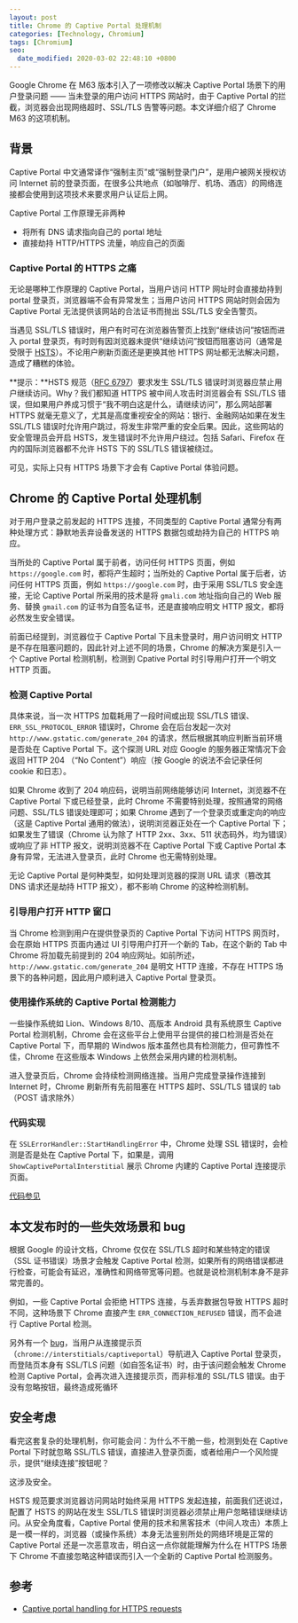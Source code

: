 ```yaml
---
layout: post
title: Chrome 的 Captive Portal 处理机制
categories: [Technology, Chromium]
tags: [Chromium]
seo:
  date_modified: 2020-03-02 22:48:10 +0800
---
```


Google Chrome 在 M63 版本引入了一项修改以解决 Captive Portal 场景下的用户登录问题 —— 当未登录的用户访问 HTTPS 网站时，由于 Captive Portal 的拦截，浏览器会出现网络超时、SSL/TLS 告警等问题。本文详细介绍了 Chrome M63 的这项机制。

## 背景

Captive Portal 中文通常译作“强制主页”或“强制登录门户”，是用户被网关授权访问 Internet 前的登录页面，在很多公共地点（如咖啡厅、机场、酒店）的网络连接都会使用到这项技术来要求用户认证后上网。

Captive Portal 工作原理无非两种

- 将所有 DNS 请求指向自己的 portal 地址
- 直接劫持 HTTP/HTTPS 流量，响应自己的页面

### Captive Portal 的 HTTPS 之痛

无论是哪种工作原理的 Captive Portal，当用户访问 HTTP 网址时会直接劫持到 portal 登录页，浏览器端不会有异常发生；当用户访问 HTTPS 网站时则会因为 Captive Portal 无法提供该网站的合法证书而抛出 SSL/TLS 安全告警页。

当遇见 SSL/TLS 错误时，用户有时可在浏览器告警页上找到“继续访问”按钮而进入 portal 登录页，有时则有因浏览器未提供“继续访问”按钮而阻塞访问（通常是受限于 [HSTS](https://tools.ietf.org/html/rfc6797#section-12.1)）。不论用户刷新页面还是更换其他 HTTPS 网址都无法解决问题，造成了糟糕的体验。

**提示：**HSTS 规范（[RFC 6797](https://tools.ietf.org/html/rfc6797#section-12.1)）要求发生 SSL/TLS 错误时浏览器应禁止用户继续访问。Why？我们都知道 HTTPS 被中间人攻击时浏览器会有 SSL/TLS 错误，但如果用户养成习惯于“我不明白这是什么，请继续访问”，那么网站部署 HTTPS 就毫无意义了，尤其是高度重视安全的网站：银行、金融网站如果在发生 SSL/TLS 错误时允许用户跳过，将发生非常严重的安全后果。因此，这些网站的安全管理员会开启 HSTS，发生错误时不允许用户绕过。包括 Safari、Firefox 在内的国际浏览器都不允许 HSTS 下的 SSL/TLS 错误被绕过。

可见，实际上只有 HTTPS 场景下才会有 Captive Portal 体验问题。

## Chrome 的 Captive Portal 处理机制

对于用户登录之前发起的 HTTPS 连接，不同类型的 Captive Portal 通常分有两种处理方式：静默地丢弃设备发送的 HTTPS 数据包或劫持为自己的 HTTPS 响应。

当所处的 Captive Portal 属于前者，访问任何 HTTPS 页面，例如 `https://google.com` 时，都将产生超时；当所处的 Captive Portal 属于后者，访问任何 HTTPS 页面，例如 `https://google.com` 时，由于采用 SSL/TLS 安全连接，无论 Captive Portal 所采用的技术是将 `gmali.com` 地址指向自己的 Web 服务、替换 `gmail.com` 的证书为自签名证书，还是直接响应明文 HTTP 报文，都将必然发生安全错误。

前面已经提到，浏览器位于 Captive Portal 下且未登录时，用户访问明文 HTTP 是不存在阻塞问题的，因此针对上述不同的场景，Chrome 的解决方案是引入一个 Captive Portal 检测机制，检测到 Cpative Portal 时引导用户打开一个明文 HTTP 页面。

### 检测 Captive Portal

具体来说，当一次 HTTPS 加载耗用了一段时间或出现 SSL/TLS 错误、`ERR_SSL_PROTOCOL_ERROR` 错误时，Chrome 会在后台发起一次对 `http://www.gstatic.com/generate_204` 的请求，然后根据其响应判断当前环境是否处在 Captive Portal 下。这个探测 URL 对应 Google 的服务器正常情况下会返回 HTTP 204 （“No Content”）响应（按 Google 的说法不会记录任何 cookie 和日志）。

如果 Chrome 收到了 204 响应码，说明当前网络能够访问 Internet，浏览器不在 Captive Portal 下或已经登录，此时 Chrome 不需要特别处理，按照通常的网络问题、SSL/TLS 错误处理即可；如果 Chrome 遇到了一个登录页或重定向的响应（这是 Captive Portal 通用的做法），说明浏览器正处在一个 Captive Portal 下；如果发生了错误（Chrome 认为除了 HTTP 2xx、3xx、511 状态码外，均为错误）或响应了非 HTTP 报文，说明浏览器不在 Captive Portal 下或 Captive Portal 本身有异常，无法进入登录页，此时 Chrome 也无需特别处理。

无论 Captive Portal 是何种类型，如何处理浏览器的探测 URL 请求（篡改其 DNS 请求还是劫持 HTTP 报文），都不影响 Chrome 的这种检测机制。

### 引导用户打开 HTTP 窗口

当 Chrome 检测到用户在提供登录页的 Captive Portal 下访问 HTTPS 网页时，会在原始 HTTPS 页面内通过 UI 引导用户打开一个新的 Tab，在这个新的 Tab 中 Chrome 将加载先前提到的 204 响应网址。如前所述，`http://www.gstatic.com/generate_204` 是明文 HTTP 连接，不存在 HTTPS 场景下的各种问题，因此用户顺利进入 Captive Portal 登录页。

### 使用操作系统的 Captive Portal 检测能力

一些操作系统如 Lion、Windows 8/10、高版本 Android 具有系统原生 Captive Portal 检测机制，Chrome 会在这些平台上使用平台提供的接口检测是否处在 Captive Portal 下，而早期的 Windwos 版本虽然也具有检测能力，但可靠性不佳，Chrome 在这些版本 Windows 上依然会采用内建的检测机制。

进入登录页后，Chrome 会持续检测网络连接。当用户完成登录操作连接到 Internet 时，Chrome 刷新所有先前阻塞在 HTTPS 超时、SSL/TLS 错误的 tab （POST 请求除外）

### 代码实现

在 `SSLErrorHandler::StartHandlingError` 中，Chrome 处理 SSL 错误时，会检测是否是处在 Captive Portal 下，如果是，调用 `ShowCaptivePortalInterstitial` 展示 Chrome 内建的 Captive Portal 连接提示页面。

[代码参见](https://cs.chromium.org/chromium/src/chrome/browser/ssl/ssl_error_handler.cc?l=758&gs=kythe%253A%252F%252Fchromium%253Flang%253Dc%25252B%25252B%253Fpath%253Dsrc%252Fchrome%252Fbrowser%252Fssl%252Fssl_error_handler.cc%2523QwZJlwfNQgMwVE2B2CC4htstj%25252FSxA7%25252BrX1he1%25252FWZnq0%25253D&gsn=StartHandlingError&ct=xref_usages)

## 本文发布时的一些失效场景和 bug

根据 Google 的设计文档，Chrome 仅仅在 SSL/TLS 超时和某些特定的错误（SSL 证书错误）场景才会触发 Captive Portal 检测，如果所有的网络错误都进行检查，可能会有延迟，准确性和网络带宽等问题。也就是说检测机制本身不是非常完善的。

例如，一些 Captive Portal 会拒绝 HTTPS 连接，与丢弃数据包导致 HTTPS 超时不同，这种场景下 Chrome 直接产生 `ERR_CONNECTION_REFUSED` 错误，而不会进行 Captive Portal 检测。

另外有一个 [bug](https://bugs.chromium.org/p/chromium/issues/detail?id=801734)，当用户从连接提示页（`chrome://interstitials/captiveportal`）导航进入 Captive Portal 登录页，而登陆页本身有 SSL/TLS 问题（如自签名证书）时，由于该问题会触发 Chrome 检测 Captive Portal，会再次进入连接提示页，而非标准的 SSL/TLS 错误。由于没有忽略按钮，最终造成死循环

## 安全考虑

看完这套复杂的处理机制，你可能会问：为什么不干脆一些，检测到处在 Captive Portal 下时就忽略 SSL/TLS 错误，直接进入登录页面，或者给用户一个风险提示，提供“继续连接”按钮呢？

这涉及安全。

HSTS 规范要求浏览器访问网站时始终采用 HTTPS 发起连接，前面我们还说过，配置了 HSTS 的网站在发生 SSL/TLS 错误时浏览器必须禁止用户忽略错误继续访问。从安全角度看，Captive Portal 使用的技术和黑客技术（中间人攻击）本质上是一模一样的，浏览器（或操作系统）本身无法鉴别所处的网络环境是正常的 Captive Portal 还是一次恶意攻击，明白这一点你就能理解为什么在 HTTPS 场景下 Chrome 不直接忽略这种错误而引入一个全新的 Captive Portal 检测服务。

## 参考  

- [Captive portal handling for HTTPS requests](https://docs.google.com/document/u/0/d/1k-gP2sswzYNvryu9NcgN7q5XrsMlUdlUdoW9WRaEmfM/mobilebasic)
